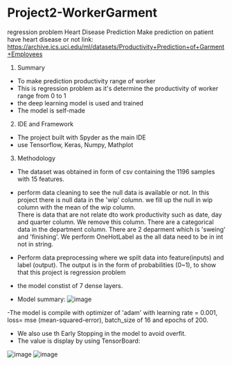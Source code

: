 # Project2-WorkerGarment
 regression problem
Heart Disease Prediction
 Make prediction on patient have heart disease or not
 link: https://archive.ics.uci.edu/ml/datasets/Productivity+Prediction+of+Garment+Employees
 
 
 1. Summary
 - To make prediction productivity range of worker
 - This is regression problem as it's determine the productivity of worker range from 0 to 1
 - the deep learning model is used and trained
 - The model is self-made

2. IDE and Framework
- The project built with Spyder as the main IDE
- use Tensorflow, Keras, Numpy, Mathplot

3. Methodology
- The dataset was obtained in form of csv containing the 1196 samples with 15 features.
- perform data cleaning to see the null data is available or not. In this project there
  is null data in the 'wip' column. we fill up the null in wip column with the mean of the wip column.  
  There is data that are not relate dto work productivity such as date, day and quarter column. We remove this column.
  There are a categorical data in the department column. There are 2 deparment which is 'sweing' and 'finishing'. We perform OneHotLabel as the all data need to be in   int not in string.
  
- Perform data preprocessing where we spilt data into feature(inputs) and label (output). The output is in the form of probabilities (0~1), to show that this project     is regression problem
- the model constist of 7 dense layers. 
- Model summary:
![image](https://user-images.githubusercontent.com/73817610/174978773-e3b2c535-f39d-4386-80c3-79c30b793f9a.png)

-The model is compile with optimizer of 'adam' with learning rate = 0.001, loss= mse (mean-squared-error), batch_size of 16 and epochs of 200.
- We also use th Early Stopping in the model to avoid overfit.
- The value is display by using TensorBoard:

![image](https://user-images.githubusercontent.com/73817610/175349673-d0b2a359-5ad8-4a64-abb8-994938a5efec.png)
![image](https://user-images.githubusercontent.com/73817610/175349720-836d9102-38ed-4867-9f2b-449bb5a67c2b.png)








